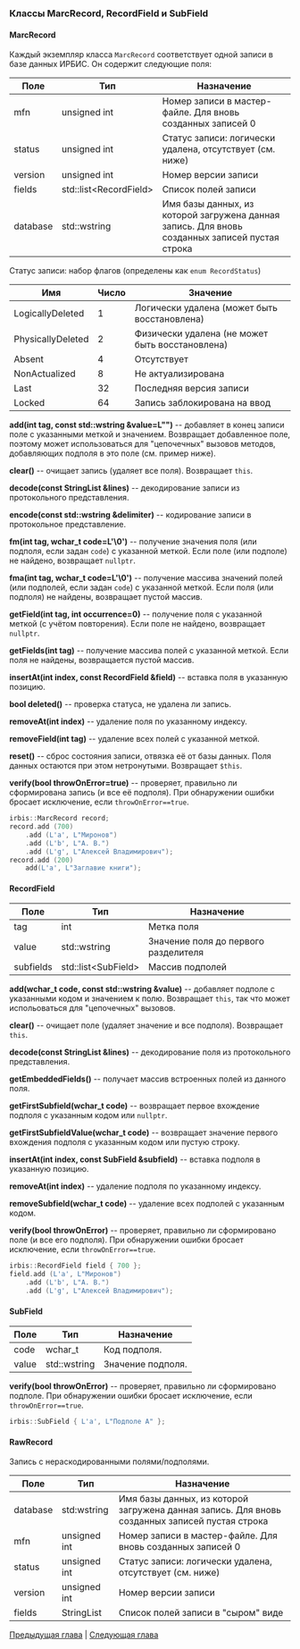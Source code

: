 ### Классы MarcRecord, RecordField и SubField

#### MarcRecord

Каждый экземпляр класса `MarcRecord` соответствует одной записи в базе данных ИРБИС. Он содержит следующие поля:

Поле     | Тип                      | Назначение
---------|--------------------------|----------
mfn      | unsigned int             | Номер записи в мастер-файле. Для вновь созданных записей 0
status   | unsigned int             | Статус записи: логически удалена, отсутствует (см. ниже)
version  | unsigned int             | Номер версии записи
fields   | std::list\<RecordField\> | Список полей записи
database | std::wstring             | Имя базы данных, из которой загружена данная запись. Для вновь созданных записей пустая строка

Статус записи: набор флагов (определены как `enum RecordStatus`)

Имя                | Число | Значение
-------------------|-------|---------
LogicallyDeleted   | 1     | Логически удалена (может быть восстановлена)
PhysicallyDeleted  | 2     | Физически удалена (не может быть восстановлена)
Absent             | 4     | Отсутствует
NonActualized      | 8     | Не актуализирована
Last               | 32    | Последняя версия записи
Locked             | 64    | Запись заблокирована на ввод

**add(int tag, const std::wstring &value=L"")** -- добавляет в конец записи поле с указанными меткой и значением. Возвращает добавленное поле, поэтому может использоваться для "цепочечных" вызовов методов, добавляющих подполя в это поле (см. пример ниже).

**clear()** -- очищает запись (удаляет все поля). Возвращает `this`.

**decode(const StringList &lines)** -- декодирование записи из протокольного представления.

**encode(const std::wstring &delimiter)** -- кодирование записи в протокольное представление.

**fm(int tag, wchar_t code=L'\0')** -- получение значения поля (или подполя, если задан `code`) с указанной меткой. Если поле (или подполе) не найдено, возвращает `nullptr`.

**fma(int tag, wchar_t code=L'\0')** -- получение массива значений полей (или подполей, если задан `code`) с указанной меткой. Если поля (или подполя) не найдены, возвращает пустой массив.

**getField(int tag, int occurrence=0)** -- получение поля с указанной меткой (с учётом повторения). Если поле не найдено, возвращает `nullptr`.

**getFields(int tag)** -- получение массива полей с указанной меткой. Если поля не найдены, возвращается пустой массив.

**insertAt(int index, const RecordField &field)** -- вставка поля в указанную позицию.

**bool deleted()** -- проверка статуса, не удалена ли запись.

**removeAt(int index)** -- удаление поля по указанному индексу.

**removeField(int tag)** -- удаление всех полей с указанной меткой.

**reset()** -- сброс состояния записи, отвязка её от базы данных. Поля данных остаются при этом нетронутыми. Возвращает `$this`.

**verify(bool throwOnError=true)** -- проверяет, правильно ли сформирована запись (и все её подполя). При обнаружении ошибки бросает исключение, если `throwOnError==true`.

```c++
irbis::MarcRecord record;
record.add (700)
    .add (L'a', L"Миронов")
    .add (L'b', L"А. В.")
    .add (L'g', L"Алексей Владимирович");
record.add (200)
    add(L'a', L"Заглавие книги");    
```

#### RecordField

Поле|Тип|Назначение
----------|---|----------
tag       | int                   | Метка поля
value     | std::wstring          | Значение поля до первого разделителя
subfields | std::list\<SubField\> | Массив подполей

**add(wchar_t code, const std::wstring &value)** -- добавляет подполе с указанными кодом и значением к полю. Возвращает `this`, так что может испольоваться для "цепочечных" вызовов.

**clear()** -- очищает поле (удаляет значение и все подполя). Возвращает `this`.

**decode(const StringList &lines)** -- декодирование поля из протокольного представления.

**getEmbeddedFields()** -- получает массив встроенных полей из данного поля.

**getFirstSubfield(wchar_t code)** -- возвращает первое вхождение подполя с указанным кодом или `nullptr`.

**getFirstSubfieldValue(wchar_t code)** -- возвращает значение первого вхождения подполя с указанным кодом или пустую строку.

**insertAt(int index, const SubField &subfield)** -- вставка подполя в указанную позицию.
 
**removeAt(int index)** -- удаление подполя по указанному индексу.

**removeSubfield(wchar_t code)** -- удаление всех подполей с указанным кодом.

**verify(bool throwOnError)** -- проверяет, правильно ли сформировано поле (и все его подполя). При обнаружении ошибки бросает исключение, если `throwOnError==true`.

```c++
irbis::RecordField field { 700 };
field.add (L'a', L"Миронов")
    .add (L'b', L"А. В.")
    .add (L'g', L"Алексей Владимирович");
```

#### SubField

Поле  | Тип          | Назначение
------|--------------|----------
code  | wchar_t      | Код подполя.
value | std::wstring | Значение подполя.

**verify(bool throwOnError)** -- проверяет, правильно ли сформировано подполе. При обнаружении ошибки бросает исключение, если `throwOnError==true`.

```c++
irbis::SubField { L'a', L"Подполе A" };
```

#### RawRecord

Запись с нераскодированными полями/подполями.

Поле     | Тип          | Назначение
---------|--------------|----------
database | std:wstring  | Имя базы данных, из которой загружена данная запись. Для вновь созданных записей пустая строка
mfn      | unsigned int | Номер записи в мастер-файле. Для вновь созданных записей 0
status   | unsigned int | Статус записи: логически удалена, отсутствует (см. ниже)
version  | unsigned int | Номер версии записи
fields   | StringList   | Список полей записи в "сыром" виде

[Предыдущая глава](chapter2.md) | [Следующая глава](chapter3.md)
